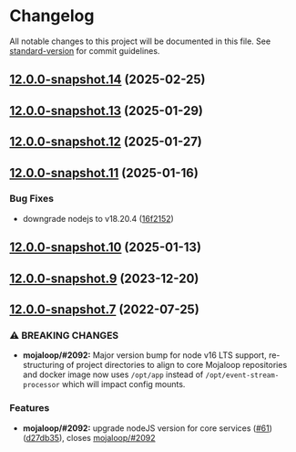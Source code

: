 # Changelog

All notable changes to this project will be documented in this file. See [standard-version](https://github.com/conventional-changelog/standard-version) for commit guidelines.

## [12.0.0-snapshot.14](https://github.com/mojaloop/event-stream-processor/compare/v12.0.0-snapshot.13...v12.0.0-snapshot.14) (2025-02-25)

## [12.0.0-snapshot.13](https://github.com/mojaloop/event-stream-processor/compare/v12.0.0-snapshot.12...v12.0.0-snapshot.13) (2025-01-29)

## [12.0.0-snapshot.12](https://github.com/mojaloop/event-stream-processor/compare/v12.0.0-snapshot.11...v12.0.0-snapshot.12) (2025-01-27)

## [12.0.0-snapshot.11](https://github.com/mojaloop/event-stream-processor/compare/v12.0.0-snapshot.10...v12.0.0-snapshot.11) (2025-01-16)


### Bug Fixes

* downgrade nodejs to v18.20.4 ([16f2152](https://github.com/mojaloop/event-stream-processor/commit/16f2152136f7486aa797d4e93adb778d2aec5aaa))

## [12.0.0-snapshot.10](https://github.com/mojaloop/event-stream-processor/compare/v12.0.0-snapshot.9...v12.0.0-snapshot.10) (2025-01-13)

## [12.0.0-snapshot.9](https://github.com/mojaloop/event-stream-processor/compare/v12.0.0-snapshot.8...v12.0.0-snapshot.9) (2023-12-20)

## [12.0.0-snapshot.7](https://github.com/mojaloop/event-stream-processor/compare/v12.0.0-snapshot.6...v12.0.0-snapshot.7) (2022-07-25)


### ⚠ BREAKING CHANGES

* **mojaloop/#2092:** Major version bump for node v16 LTS support, re-structuring of project directories to align to core Mojaloop repositories and docker image now uses `/opt/app` instead of `/opt/event-stream-processor` which will impact config mounts.

### Features

* **mojaloop/#2092:** upgrade nodeJS version for core services ([#61](https://github.com/mojaloop/event-stream-processor/issues/61)) ([d27db35](https://github.com/mojaloop/event-stream-processor/commit/d27db3501b415ca54d89e8389808dd11b9ca3ab3)), closes [mojaloop/#2092](https://github.com/mojaloop/project/issues/2092)
